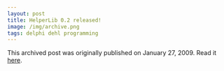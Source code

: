 ```yaml
---
layout: post
title: HelperLib 0.2 released!
image: /img/archive.png
tags: delphi dehl programming
---
```

This archived post was originally published on January 27, 2009. Read it [here](/alex.ciobanu.org/index2dc8.html).
